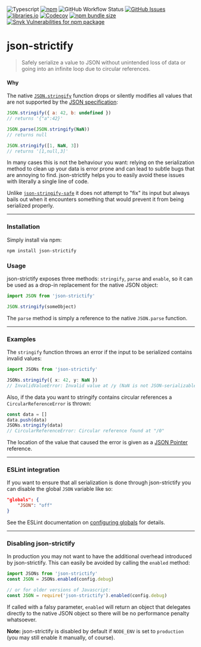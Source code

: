 ![Typescript](https://img.shields.io/badge/%3C%2F%3E-TypeScript-blue.svg?style=flat-square)
[![npm](https://img.shields.io/npm/v/json-strictify?style=flat-square&cacheSeconds=3600)](https://www.npmjs.com/package/json-strictify)
![GitHub Workflow Status](https://img.shields.io/github/actions/workflow/status/pigulla/json-strictify/build-and-test.yml?style=flat-square)
[![GitHub Issues](https://img.shields.io/github/issues-raw/pigulla/json-strictify?style=flat-square&cacheSeconds=3600)](https://github.com/pigulla/json-strictify/issues)
[![libraries.io](https://img.shields.io/librariesio/release/npm/json-strictify?style=flat-square&cacheSeconds=3600)](https://libraries.io/npm/json-strictify)
[![Codecov](https://img.shields.io/codecov/c/github/pigulla/json-strictify?style=flat-square&cacheSeconds=3600)](https://app.codecov.io/gh/pigulla/json-strictify)
[![npm bundle size](https://img.shields.io/bundlephobia/min/json-strictify?style=flat-square&cacheSeconds=3600)](https://bundlephobia.com/package/json-strictify)
[![Snyk Vulnerabilities for npm package](https://img.shields.io/snyk/vulnerabilities/npm/json-strictify?style=flat-square&cacheSeconds=3600)](https://snyk.io/advisor/npm-package/json-strictify)

# json-strictify

> Safely serialize a value to JSON without unintended loss of data or going into an infinite loop due to circular references.

#### Why

The native [`JSON.stringify`](https://developer.mozilla.org/en-US/docs/Web/JavaScript/Reference/Global_Objects/JSON/stringify) function drops or silently modifies all values that are not supported by the [JSON specification](http://www.ecma-international.org/publications/files/ECMA-ST/ECMA-404.pdf):

```js
JSON.stringify({ a: 42, b: undefined })
// returns '{"a":42}'

JSON.parse(JSON.stringify(NaN))
// returns null

JSON.stringify([1, NaN, 3])
// returns '[1,null,3]'
```

In many cases this is not the behaviour you want: relying on the serialization method to clean up your data is error prone and can lead to subtle bugs that are annoying to find. json-strictify helps you to easily avoid these issues with literally a single line of code.

Unlike [`json-stringify-safe`](https://www.npmjs.org/package/json-stringify-safe) it does not attempt to "fix" its input but always bails out when it encounters something that would prevent it from being serialized properly.

---

### Installation

Simply install via npm:

```
npm install json-strictify
```

### Usage

json-strictify exposes three methods: `stringify`, `parse` and `enable`, so it can be used as a drop-in replacement for the native JSON object:

```typescript
import JSON from 'json-strictify'

JSON.stringify(someObject)
```

The `parse` method is simply a reference to the native `JSON.parse` function.

---

### Examples

The `stringify` function throws an error if the input to be serialized contains invalid values:

```typescript
import JSONs from 'json-strictify'

JSONs.stringify({ x: 42, y: NaN })
// InvalidValueError: Invalid value at /y (NaN is not JSON-serializable)
```

Also, if the data you want to stringify contains circular references a `CircularReferenceError` is thrown:

```typescript
const data = []
data.push(data)
JSONs.stringify(data)
// CircularReferenceError: Circular reference found at "/0"
```

The location of the value that caused the error is given as a [JSON Pointer](http://tools.ietf.org/html/rfc6901) reference.

---

### ESLint integration

If you want to ensure that all serialization is done through json-strictify you can disable the global `JSON` variable like so:

```json
"globals": {
    "JSON": "off"
}
```

See the ESLint documentation on [configuring globals](https://eslint.org/docs/user-guide/configuring#specifying-globals) for details.

---

### Disabling json-strictify

In production you may not want to have the additional overhead introduced by json-strictify. This can easily be avoided by calling the `enabled` method:

```typescript
import JSONs from 'json-strictify'
const JSON = JSONs.enabled(config.debug)

// or for older versions of Javascript:
const JSON = require('json-strictify').enabled(config.debug)
```

If called with a falsy parameter, `enabled` will return an object that delegates directly to the native JSON object so there will be no performance penalty whatsoever.

**Note:** json-strictify is disabled by default if `NODE_ENV` is set to `production` (you may still enable it manually, of course).

